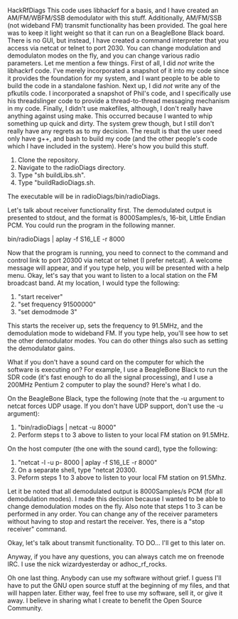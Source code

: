 HackRfDiags
This code uses libhackrf for a basis, and I have created an AM/FM/WBFM/SSB demodulator with this stuff.  Additionally,
AM/FM/SSB (not wideband FM) transmit functionality has been provided.  The goal here was to keep it light weight so that it
can run on a BeagleBone Black board.  There is no GUI, but instead, I have created a command interpreter that you access
via netcat or telnet to port 2030.  You can change modulation and demodulaton modes on the fly, and you can change various
radio parameters.
Let me mention a few things.  First of all, I did *not* write the libhackrf code.  I've merely incorporated a snapshot of it
into my code since it provides the foundation for my system, and I want people to be able to build the code in a standalone
fashion.  Next up, I did *not* write any of the pfkutils code.  I incorporated a snapshot of Phil's code, and I specifically
use his threadslinger code to provide a thread-to-thread messaging mechanism in my code.  Finally, I didn't use makefiles,
although, I don't really have anything against using make.  This occurred because I wanted to whip something up quick and
dirty. The system grew though, but I still don't really have any regrets as to my decision.  The result is that the user
need only have g++, and bash to build my code (and the other people's code which I have included in the system).
Here's how you build this stuff.

1. Clone the repository.
2. Navigate to the radioDiags directory.
3. Type "sh buildLibs.sh".
4. Type "buildRadioDiags.sh.

The executable will be in radioDiags/bin/radioDiags.

Let's talk about receiver functionality first.
The demodulated output is presented to stdout, and the format is 8000Samples/s, 16-bit, Little Endian PCM.  You could
run the program in the following manner.

bin/radioDiags | aplay -f S16_LE -r 8000

Now that the program is running, you need to connect to the command and control link to port 20300 via netcat or telnet
(I prefer netcat).  A welcome message will appear, and if you type help, you will be presented with a help menu.  Okay, let's
say that you want to listen to a local station on the FM broadcast band.  At my location, I would type the following:

1. "start receiver"
2. "set frequency 91500000"
3. "set demodmode 3"

This starts the receiver up, sets the frequency to 91.5MHz, and the demodulation mode to wideband FM.  If you type help,
you'll see how to set the other demodulator modes.  You can do other things also such as setting the demodulator gains.

What if you don't have a sound card on the computer for which the software is executing on?  For example, I use a BeagleBone
Black to run the SDR code (it's fast enough to do all the signal processing), and I use a 200MHz Pentium 2 computer to
play the sound?  Here's what I do.

On the BeagleBone Black, type the following (note that the -u argument to netcat
forces UDP usage.  If you don't have UDP support, don't use the -u argument):
1. "bin/radioDiags | netcat -u <IP address of host computer> 8000"
2. Perform steps t to 3 above to listen to your local FM station on 91.5MHz.
  
On the host computer (the one with the sound card), type the following:
1. "netcat -l -u p- 8000 | aplay -f S16_LE -r 8000"
2. On a separate shell, type "netcat <IP address of BeagleBone Black> 20300.
3. Peform steps 1 to 3 above to listen to your local FM station on 91.5Mhz.
  
Let it be noted that all demodulated output is 8000Samples/s PCM (for all demodulation modes).  I made this decision
because I wanted to be able to change demodulation modes on the fly.  Also note that steps 1 to 3 can be performed in
any order.  You can change any of the receiver parameters without having to stop and restart the receiver.  Yes, there is
a "stop receiver" command.

Okay, let's talk about transmit functionality.
TO DO... I'll get to this later on.

Anyway, if you have any questions, you can always catch me on freenode IRC.  I use the nick wizardyesterday or adhoc_rf_rocks.

Oh one last thing.  Anybody can use my software without grief.  I guess I'll have to put the GNU open source stuff at the
beginning of my files, and that will happen later.  Either way, feel free to use my software, sell it, or give it away.  I
believe in sharing what I create to benefit the Open Source Community.

